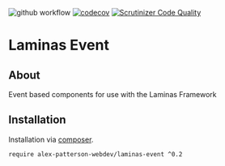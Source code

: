 ![github workflow](https://github.com/alex-patterson-webdev/laminas-event/actions/workflows/workflow.yml/badge.svg)
[![codecov](https://codecov.io/gh/alex-patterson-webdev/laminas-event/branch/master/graph/badge.svg)](https://codecov.io/gh/alex-patterson-webdev/laminas-event)
[![Scrutinizer Code Quality](https://scrutinizer-ci.com/g/alex-patterson-webdev/laminas-event/badges/quality-score.png?b=master)](https://scrutinizer-ci.com/g/alex-patterson-webdev/laminas-event/?branch=master)

# Laminas Event

## About

Event based components for use with the Laminas Framework

## Installation

Installation via [composer](https://getcomposer.org).

    require alex-patterson-webdev/laminas-event ^0.2

    
